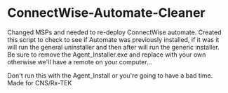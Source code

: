 # ConnectWise-Automate-Cleaner
Changed MSPs and needed to re-deploy ConnectWise automate. Created this script to check to see if Automate was previously installed, if it was it will run the general uninstaller and then after will run the generic installer. Be sure to remove the Agent_Installer.exe and replace with your own otherwise we'll have a remote on your computer...

Don't run this with the Agent_Install or you're going to have a bad time. Made for CNS/Rx-TEK
